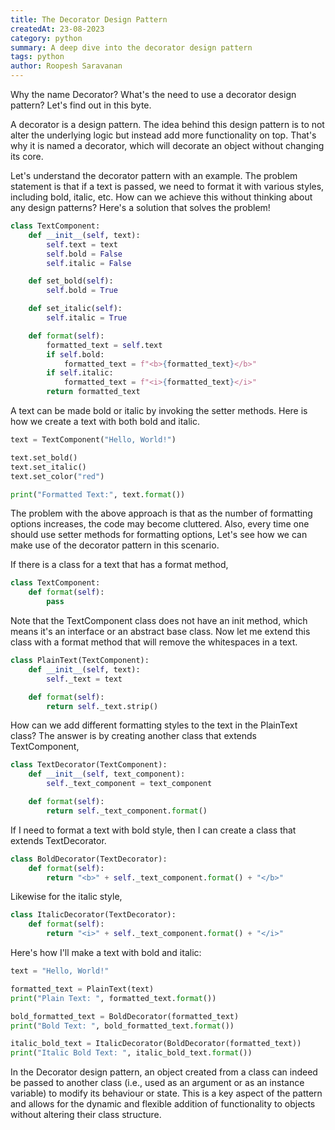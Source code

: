 ```yaml
---
title: The Decorator Design Pattern
createdAt: 23-08-2023
category: python
summary: A deep dive into the decorator design pattern
tags: python
author: Roopesh Saravanan
---
```


Why the name Decorator? What's the need to use a decorator design pattern? Let's find out in this byte.

A decorator is a design pattern. The idea behind this design pattern is to not alter the underlying logic but instead add more functionality on top. That's why it is named a decorator, which will decorate an object without changing its core.

Let's understand the decorator pattern with an example. The problem statement is that if a text is passed, we need to format it with various styles, including bold, italic, etc. How can we achieve this without thinking about any design patterns? Here's a solution that solves the problem!

```python
class TextComponent:
    def __init__(self, text):
        self.text = text
        self.bold = False
        self.italic = False

    def set_bold(self):
        self.bold = True

    def set_italic(self):
        self.italic = True

    def format(self):
        formatted_text = self.text
        if self.bold:
            formatted_text = f"<b>{formatted_text}</b>"
        if self.italic:
            formatted_text = f"<i>{formatted_text}</i>"
        return formatted_text
```

A text can be made bold or italic by invoking the setter methods. Here is how we create a text with both bold and italic.

```python
text = TextComponent("Hello, World!")

text.set_bold()
text.set_italic()
text.set_color("red")

print("Formatted Text:", text.format())
```

The problem with the above approach is that as the number of formatting options increases, the code may become cluttered. Also, every time one should use setter methods for formatting options, Let's see how we can make use of the decorator pattern in this scenario.

If there is a class for a text that has a format method,

```python
class TextComponent:
    def format(self):
        pass
```

Note that the TextComponent class does not have an init method, which means it's an interface or an abstract base class. Now let me extend this class with a format method that will remove the whitespaces in a text.

```python
class PlainText(TextComponent):
    def __init__(self, text):
        self._text = text

    def format(self):
        return self._text.strip()
```

How can we add different formatting styles to the text in the PlainText class? The answer is by creating another class that extends TextComponent,

```python
class TextDecorator(TextComponent):
    def __init__(self, text_component):
        self._text_component = text_component

    def format(self):
        return self._text_component.format()
```

If I need to format a text with bold style, then I can create a class that extends TextDecorator.

```python
class BoldDecorator(TextDecorator):
    def format(self):
        return "<b>" + self._text_component.format() + "</b>"
```

Likewise for the italic style,

```python
class ItalicDecorator(TextDecorator):
    def format(self):
        return "<i>" + self._text_component.format() + "</i>"
```

Here's how I'll make a text with bold and italic:

```python
text = "Hello, World!"

formatted_text = PlainText(text)
print("Plain Text: ", formatted_text.format())

bold_formatted_text = BoldDecorator(formatted_text)
print("Bold Text: ", bold_formatted_text.format())

italic_bold_text = ItalicDecorator(BoldDecorator(formatted_text))
print("Italic Bold Text: ", italic_bold_text.format())
```

In the Decorator design pattern, an object created from a class can indeed be passed to another class (i.e., used as an argument or as an instance variable) to modify its behaviour or state. This is a key aspect of the pattern and allows for the dynamic and flexible addition of functionality to objects without altering their class structure.
